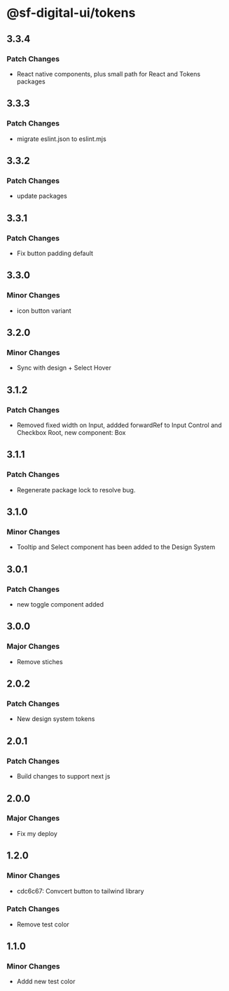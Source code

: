 # @sf-digital-ui/tokens

## 3.3.4

### Patch Changes

- React native components, plus small path for React and Tokens packages

## 3.3.3

### Patch Changes

- migrate eslint.json to eslint.mjs

## 3.3.2

### Patch Changes

- update packages

## 3.3.1

### Patch Changes

- Fix button padding default

## 3.3.0

### Minor Changes

- icon button variant

## 3.2.0

### Minor Changes

- Sync with design + Select Hover

## 3.1.2

### Patch Changes

- Removed fixed width on Input, addded forwardRef to Input Control and Checkbox Root, new component: Box

## 3.1.1

### Patch Changes

- Regenerate package lock to resolve bug.

## 3.1.0

### Minor Changes

- Tooltip and Select component has been added to the Design System

## 3.0.1

### Patch Changes

- new toggle component added

## 3.0.0

### Major Changes

- Remove stiches

## 2.0.2

### Patch Changes

- New design system tokens

## 2.0.1

### Patch Changes

- Build changes to support next js

## 2.0.0

### Major Changes

- Fix my deploy

## 1.2.0

### Minor Changes

- cdc6c67: Convcert button to tailwind library

### Patch Changes

- Remove test color

## 1.1.0

### Minor Changes

- Addd new test color
